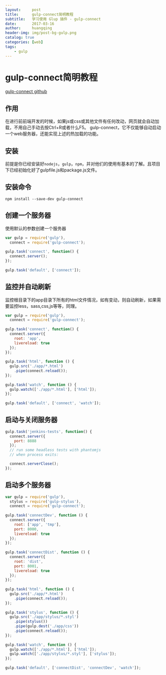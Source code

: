 ```yaml
---
layout:     post
title:      gulp-connect简明教程
subtitle:   学习使用 Glup 插件 - gulp-connect
date:       2017-03-16
author:     huangqing
header-img: img/post-bg-gulp.png
catalog: true
categories: [web]
tags:
    - gulp
---
```


# gulp-connect简明教程

[gulp-connect github](https://github.com/avevlad/gulp-connect)

## 作用

在进行前前端开发的时候，如果js或css或其他文件有任何改动，网页就会自动加载，不用自己手动去按Ctrl+R或者什么F5。
gulp-connect，它不仅能够自动启动一个web服务器，还能实现上述的热加载的功能。

## 安装

前提是你已经安装好`nodejs`，`gulp`，`npm`，并对他们的使用有基本的了解。且项目下已经初始化好了gulpfile.js和package.js文件。

## 安装命令

~~~
npm install --save-dev gulp-connect
~~~


## 创建一个服务器

使用默认的参数创建一个服务器

~~~javascript
var gulp = require('gulp'),
  connect = require('gulp-connect');
 
gulp.task('connect', function() {
  connect.server();
});
 
gulp.task('default', ['connect']);
~~~

## 监控并自动刷新

监控根目录下的app目录下所有的html文件情况，如有变动，则自动刷新，如果需要监控less，sass,css,js等等，同理。

~~~javascript
var gulp = require('gulp'),
  connect = require('gulp-connect');
 
gulp.task('connect', function() {
  connect.server({
    root: 'app',
    livereload: true
  });
});
 
gulp.task('html', function () {
  gulp.src('./app/*.html')
    .pipe(connect.reload());
});
 
gulp.task('watch', function () {
  gulp.watch(['./app/*.html'], ['html']);
});
 
gulp.task('default', ['connect', 'watch']);
~~~

## 启动与关闭服务器


~~~javascript
gulp.task('jenkins-tests', function() {
  connect.server({
    port: 8888
  });
  // run some headless tests with phantomjs 
  // when process exits: 

  connect.serverClose();
});
~~~

## 启动多个服务器


~~~javascript
var gulp = require('gulp'),
  stylus = require('gulp-stylus'),
  connect = require('gulp-connect');
 
gulp.task('connectDev', function () {
  connect.server({
    root: ['app', 'tmp'],
    port: 8000,
    livereload: true
  });
});
 
gulp.task('connectDist', function () {
  connect.server({
    root: 'dist',
    port: 8001,
    livereload: true
  });
});
 
gulp.task('html', function () {
  gulp.src('./app/*.html')
    .pipe(connect.reload());
});
 
gulp.task('stylus', function () {
  gulp.src('./app/stylus/*.styl')
    .pipe(stylus())
    .pipe(gulp.dest('./app/css'))
    .pipe(connect.reload());
});
 
gulp.task('watch', function () {
  gulp.watch(['./app/*.html'], ['html']);
  gulp.watch(['./app/stylus/*.styl'], ['stylus']);
});
 
gulp.task('default', ['connectDist', 'connectDev', 'watch']);
~~~
